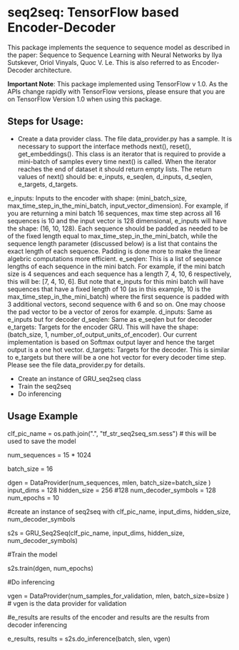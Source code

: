 # seq2seq: TensorFlow based Encoder-Decoder
This package implements the sequence to sequence model as described in the paper: Sequence to Sequence Learning with Neural Networks by Ilya Sutskever, Oriol Vinyals, Quoc V. Le. This is also referred to as Encoder-Decoder architecture.  

<b>Important Note</b>:  This package implemented using TensorFlow v 1.0. As the APIs change rapidly with TensorFlow versions, please ensure that you are on TensorFlow Version 1.0 when using this package.

Steps for Usage:
----------------
- Create a data provider class. The file data_provider.py has a sample. It is necessary to support the interface methods next(), reset(), get_embeddings(). This class is an iterator that is required to provide a mini-batch of samples every time next() is called. When the iterator reaches the end of dataset it should return empty lists. The return values of next() should be: e_inputs, e_seqlen, d_inputs, d_seqlen, e_targets, d_targets.

e_inputs: Inputs to the encoder with shape: (mini_batch_size, max_time_step_in_the_mini_batch, input_vector_dimension). For example, if you are returning a mini batch 16 sequences, max time step across all 16 sequences is 10 and the input vector is 128 dimensional, e_inputs will have the shape: (16, 10, 128). Each sequence should be padded as needed to be of the fixed length equal to max_time_step_in_the_mini_batch, while the sequence length parameter (discussed below) is a list that contains the exact length of each sequence. Padding is done more to make the linear algebric computations more efficient.
e_seqlen: This is a list of sequence lengths of each sequence in the mini batch. For example, if the mini batch size is 4 sequences and each sequence has a length 7, 4, 10, 6 respectively, this will be: [7, 4, 10, 6]. But note that e_inputs for this mini batch will have sequences that have a fixed length of 10 (as in this example, 10 is the max_time_step_in_the_mini_batch) where the first sequence is padded with 3 additional vectors, second sequence with 6 and so on. One may choose the pad vector to be a vector of zeros for example.
d_inputs: Same as e_inputs but for decoder
d_seqlen: Same as e_seqlen but for decoder
e_targets: Targets for the encoder GRU. This will have the shape: (batch_size, 1, number_of_output_units_of_encoder). Our current implementation is based on Softmax output layer and hence the target output is a one hot vector.
d_targets: Targets for the decoder. This is similar to e_targets but there will be a one hot vector for every decoder time step.
Please see the file data_provider.py for details.
- Create an instance of GRU_seq2seq class
- Train the seq2seq
- Do inferencing

Usage Example
------
clf_pic_name = os.path.join(".", "tf_str_seq2seq_sm.sess") # this will be used to save the model   

num_sequences = 15 * 1024

batch_size = 16

dgen = DataProvider(num_sequences, mlen, batch_size=batch_size )
input_dims = 128
hidden_size = 256 #128
num_decoder_symbols = 128
num_epochs = 10


#create an instance of seq2seq with clf_pic_name, input_dims, hidden_size, num_decoder_symbols

s2s = GRU_Seq2Seq(clf_pic_name, input_dims, hidden_size, num_decoder_symbols)

#Train the model

s2s.train(dgen, num_epochs)

#Do inferencing

vgen = DataProvider(num_samples_for_validation, mlen, batch_size=bsize ) # vgen is the data provider for validation

#e_results are results of the encoder and results are the results from decoder inferencing

e_results, results = s2s.do_inference(batch, slen, vgen)
